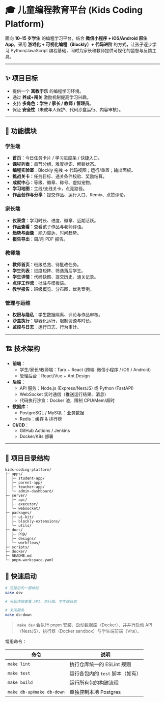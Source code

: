  # 🎓 儿童编程教育平台 (Kids Coding Platform)

面向 **10–15 岁学生** 的编程学习平台，结合 **微信小程序 + iOS/Android 原生 App**，采用 **游戏化 + 可视化编程（Blockly）+ 代码进阶** 的方式，让孩子逐步学习 Python/JavaScript 编程基础，同时为家长和教师提供可视化的监督与反馈工具。

---

## ✨ 项目目标
- 提供一个 **寓教于乐** 的编程学习环境。
- 通过 **养成+闯关** 激励机制提高学习兴趣。
- 支持 **多角色：学生 / 家长 / 教师 / 管理员**。
- 保证 **安全性**（未成年人保护、代码沙盒运行、内容审核）。

---

## 📌 功能模块

### 学生端
- **首页**：今日任务卡片 / 学习进度条 / 快捷入口。
- **课程列表**：章节分组、难度标识、解锁状态。
- **编程实验室**：Blockly 拖拽 → 代码视图；运行/重置；输出面板。
- **挑战关卡**：任务目标、通关条件校验、奖励结算。
- **成就中心**：等级、徽章、称号、虚拟宠物。
- **学习地图**：主线/支线关卡，点亮路径。
- **作品创作与分享**：提交作品、运行入口、Remix、点赞评论。

### 家长端
- **仪表盘**：学习时长、进度、徽章、近期活跃。
- **作品查看**：查看孩子作品与老师评语。
- **趋势与画像**：能力雷达、时间趋势。
- **报告导出**：周/月 PDF 报告。

### 教师端
- **教师首页**：班级总览、待批改任务。
- **学生列表**：进度矩阵、筛选落后学生。
- **学生详情**：代码快照、提交历史、通关记录。
- **点评工作流**：批注与模板语。
- **教学报告**：班级概览、分布图、优秀案例。

### 管理与运维
- **权限与隐私**：学生数据隔离、评论与作品审核。
- **沙盒执行**：容器化运行，限制资源与时长。
- **监控与日志**：运行日志、行为审计。

---

## 🏗 技术架构

- **前端**：
  - 学生/家长/教师端：Taro + React (跨端: 微信小程序 / iOS / Android)
  - 管理后台：React/Vue + Ant Design
- **后端**：
  - API 服务：Node.js (Express/NestJS) 或 Python (FastAPI)
  - WebSocket 实时通信（推送运行结果、消息）
  - 代码执行沙盒：Docker 池，限制 CPU/Mem/超时
- **数据库**：
  - PostgreSQL / MySQL：业务数据
  - Redis：缓存 & 排行榜
- **CI/CD**：
  - GitHub Actions / Jenkins
  - Docker/K8s 部署

---

## 📂 项目目录结构

```
kids-coding-platform/
├─ apps/
│  ├─ student-app/
│  ├─ parent-app/
│  ├─ teacher-app/
│  └─ admin-dashboard/
├─ server/
│  ├─ api/
│  ├─ executor/
│  └─ websocket/
├─ packages/
│  ├─ ui-kit/
│  ├─ blockly-extensions/
│  └─ utils/
├─ docs/
│  ├─ PRD/
│  ├─ designs/
│  └─ workflows/
├─ scripts/
├─ docker/
├─ README.md
└─ pnpm-workspace.yaml
```

## 🚀 快速启动

```bash
# 克隆后的一键体验
make dev

# 另起终端查看 API、执行器、学生端日志

# 关闭服务
make db-down
```

> `make dev` 会执行 pnpm 安装、启动数据库（Docker）、并并行启动 API（NestJS）、执行器（Docker sandbox）与学生端前端（Vite）。

常用命令：

| 命令        | 说明                               |
|-------------|------------------------------------|
| `make lint` | 执行仓库统一的 ESLint 规则         |
| `make test` | 运行各包内的 `test` 脚本（如有）   |
| `make build`| 运行所有包的构建流程               |
| `make db-up`/`make db-down` | 单独控制本地 Postgres |
